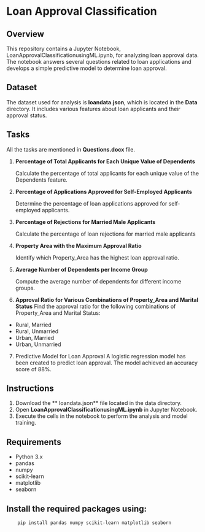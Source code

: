 # Loan Approval Classification
## Overview
This repository contains a Jupyter Notebook, LoanApprovalClassificationusingML.ipynb, for analyzing loan approval data. The notebook answers several questions related to loan applications and develops a simple predictive model to determine loan approval.
## Dataset
The dataset used for analysis is **loandata.json**, which is located in the **Data** directory. It includes various features about loan applicants and their approval status.
## Tasks
All the tasks are mentioned in **Questions.docx** file.
1. **Percentage of Total Applicants for Each Unique Value of Dependents**

   Calculate the percentage of total applicants for each unique value of the Dependents feature.

2. **Percentage of Applications Approved for Self-Employed Applicants**

   Determine the percentage of loan applications approved for self-employed applicants.

3. **Percentage of Rejections for Married Male Applicants**

   Calculate the percentage of loan rejections for married male applicants
4. **Property Area with the Maximum Approval Ratio**
     
   Identify which Property_Area has the highest loan approval ratio.

5. **Average Number of Dependents per Income Group**

   Compute the average number of dependents for different income groups.
6. **Approval Ratio for Various Combinations of Property_Area and Marital Status**
Find the approval ratio for the following combinations of Property_Area and Marital Status:

- Rural, Married
- Rural, Unmarried
- Urban, Married
- Urban, Unmarried
7. Predictive Model for Loan Approval
A logistic regression model has been created to predict loan approval. The model achieved an accuracy score of 88%.
## Instructions
1. Download the ** loandata.json** file located in the data directory.
2. Open **LoanApprovalClassificationusingML.ipynb** in Jupyter Notebook.
3. Execute the cells in the notebook to perform the analysis and model training.
## Requirements
- Python 3.x
- pandas
- numpy
- scikit-learn
- matplotlib
- seaborn
## Install the required packages using:
```bash
    pip install pandas numpy scikit-learn matplotlib seaborn
    
